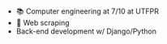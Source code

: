 
- 📚 Computer engineering at 7/10 at UTFPR
- 🌱 Web scraping
- Back-end development w/ Django/Python

